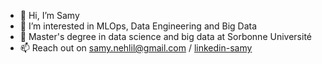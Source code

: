 - 👋 Hi, I’m Samy
- 👀 I’m interested in MLOps, Data Engineering and Big Data
- 🌱 Master's degree in data science and big data at Sorbonne Université
- 📫 Reach out on samy.nehlil@gmail.com / <a href='https://www.linkedin.com/in/samy-nehlil-985a3b188?lipi=urn%3Ali%3Apage%3Ad_flagship3_profile_view_base_contact_details%3BZz2UDGUYRfqVFOkkKoe1gg%3D%3D'>linkedin-samy</a>
<!---
samynhl/samynhl is a ✨ special ✨ repository because its `README.md` (this file) appears on your GitHub profile.
You can click the Preview link to take a look at your changes.
--->
